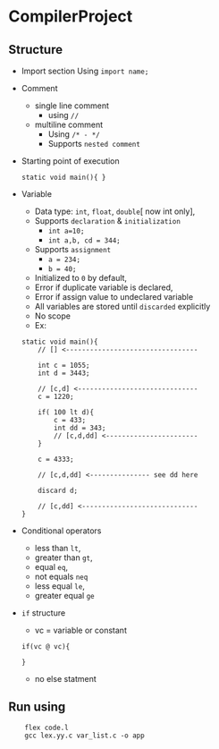 # CompilerProject

## Structure

- Import section
    Using `import name;`

- Comment
    - single line comment
        - using `//`
    - multiline comment
        - Using `/* - */`
        - Supports `nested comment`

- Starting point of execution
    ```
    static void main(){ }
    ```

- Variable
    - Data type: `int`, `float`, `double`[ now int only],
    - Supports `declaration` & `initialization`
        - `int a=10;`
        - `int a,b, cd = 344;`
    - Supports `assignment`
        - `a = 234;`
        - `b = 40;`
    - Initialized to `0` by default,
    - Error if duplicate variable is declared,
    - Error if assign value to undeclared variable
    - All variables are stored until `discarded` explicitly
    - No scope
    - Ex:
    ```
    static void main(){
        // [] <---------------------------------

        int c = 1055;
        int d = 3443;

        // [c,d] <------------------------------
        c = 1220;

        if( 100 lt d){
            c = 433;
            int dd = 343;
            // [c,d,dd] <-----------------------
        }

        c = 4333;

        // [c,d,dd] <--------------- see dd here

        discard d;

        // [c,dd] <-----------------------------
    }
    ```

- Conditional operators
    - less than `lt`,
    - greater than `gt`,
    - equal `eq`,
    - not equals `neq`
    - less equal `le`,
    - greater equal `ge`

- `if` structure
    - vc = variable or constant
    ```
    if(vc @ vc){

    }
    ```
    - no else statment


## Run using
```
    flex code.l
    gcc lex.yy.c var_list.c -o app
```
